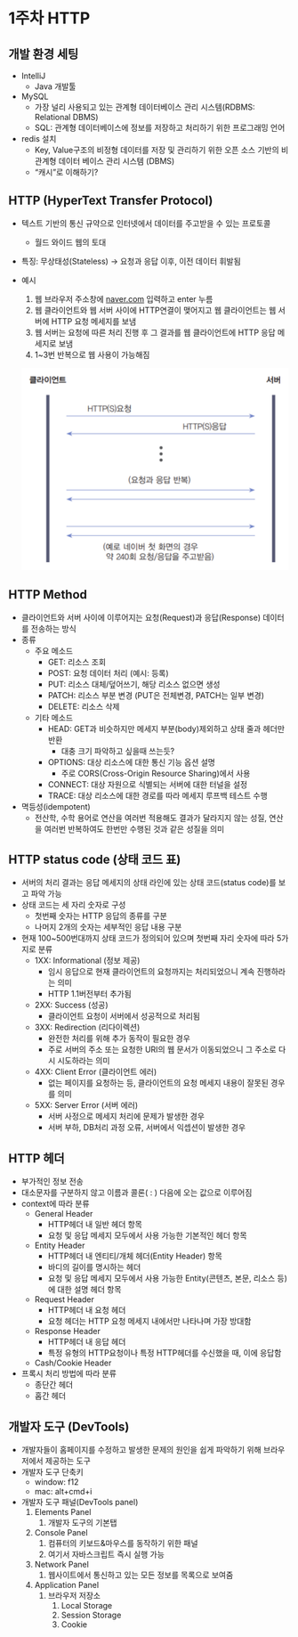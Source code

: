 # 1주차 HTTP

## 개발 환경 세팅

- IntelliJ
    - Java 개발툴
- MySQL
    - 가장 널리 사용되고 있는 관계형 데이터베이스 관리 시스템(RDBMS: Relational DBMS)
    - SQL: 관계형 데이터베이스에 정보를 저장하고 처리하기 위한 프로그래밍 언어
- redis 설치
    - Key, Value구조의 비정형 데이터를 저장 및 관리하기 위한 오픈 소스 기반의 비관계형 데이터 베이스 관리 시스템 (DBMS)
    - “캐시”로 이해하기?

## HTTP (HyperText Transfer Protocol)

- 텍스트 기반의 통신 규약으로 인터넷에서 데이터를 주고받을 수 있는 프로토콜
    - 월드 와이드 웹의 토대
- 특징: 무상태성(Stateless) → 요청과 응답 이후, 이전 데이터 휘발됨
- 예시
    1. 웹 브라우저 주소창에 [naver.com](http://naver.com) 입력하고 enter 누름
    2. 웹 클라이언트와 웹 서버 사이에 HTTP연결이 맺어지고 웹 클라이언트는 웹 서버에 HTTP 요청 메세지를 보냄
    3. 웹 서버는 요청에 따른 처리 진행 후 그 결과를 웹 클라이언트에 HTTP 응답 메세지로 보냄
    4. 1~3번 반복으로 웹 사용이 가능해짐
    
    ![Untitled](1%E1%84%8C%E1%85%AE%E1%84%8E%E1%85%A1%20HTTP%2031b5e43414714484abf0734eeffc998d/Untitled.png)
    

## HTTP Method

- 클라이언트와 서버 사이에 이루어지는 요청(Request)과 응답(Response) 데이터를 전송하는 방식
- 종류
    - 주요 메소드
        - GET: 리소스 조회
        - POST: 요청 데이터 처리 (예시: 등록)
        - PUT: 리소스 대체/덮어쓰기, 해당 리소스 없으면 생성
        - PATCH: 리소스 부분 변경 (PUT은 전체변경, PATCH는 일부 변경)
        - DELETE: 리소스 삭제
    - 기타 메소드
        - HEAD: GET과 비슷하지만 메세지 부분(body)제외하고 상태 줄과 헤더만 반환
            - 대충 크기 파악하고 싶을때 쓰는듯?
        - OPTIONS: 대상 리소스에 대한 통신 기능 옵션 설명
            - 주로 CORS(Cross-Origin Resource Sharing)에서 사용
        - CONNECT: 대상 자원으로 식별되는 서버에 대한 터널을 설정
        - TRACE: 대상 리소스에 대한 경로를 따라 메세지 루프백 테스트 수행
- 멱등성(idempotent)
    - 전산학, 수학 용어로 연산을 여러번 적용해도 결과가 달라지지 않는 성질, 연산을 여러번 반복하여도 한번만 수행된 것과 같은 성질을 의미

## HTTP status code (상태 코드 표)

- 서버의 처리 결과는 응답 메세지의 상태 라인에 있는 상태 코드(status code)를 보고 파악 가능
- 상태 코드는 세 자리 숫자로 구성
    - 첫번째 숫자는 HTTP 응답의 종류를 구분
    - 나머지 2개의 숫자는 세부적인 응답 내용 구분
- 현재 100~500번대까지 상태 코드가 정의되어 있으며 첫번째 자리 숫자에 따라 5가지로 분류
    - 1XX: Informational (정보 제공)
        - 임시 응답으로 현재 클라이언트의 요청까지는 처리되었으니 계속 진행하라는 의미
        - HTTP 1.1버전부터 추가됨
    - 2XX: Success (성공)
        - 클라이언트 요청이 서버에서 성공적으로 처리됨
    - 3XX: Redirection (리다이렉션)
        - 완전한 처리를 위해 추가 동작이 필요한 경우
        - 주로 서버의 주소 또는 요청한 URI의 웹 문서가 이동되었으니 그 주소로 다시 시도하라는 의미
    - 4XX: Client Error (클라이언트 에러)
        - 없는 페이지를 요청하는 등, 클라이언트의 요청 메세지 내용이 잘못된 경우를 의미
    - 5XX: Server Error (서버 에러)
        - 서버 사정으로 메세지 처리에 문제가 발생한 경우
        - 서버 부하, DB처리 과정 오류, 서버에서 익셉션이 발생한 경우

## HTTP 헤더

- 부가적인 정보 전송
- 대소문자를 구분하지 않고 이름과 콜론( : ) 다음에 오는 값으로 이루어짐
- context에 따라 분류
    - General Header
        - HTTP헤더 내 일반 헤더 항목
        - 요청 및 응답 메세지 모두에서 사용 가능한 기본적인 헤더 항목
    - Entity Header
        - HTTP헤더 내 엔티티/개체 헤더(Entity Header) 항목
        - 바디의 길이를 명시하는 헤더
        - 요청 및 응답 메세지 모두에서 사용 가능한 Entity(콘텐츠, 본문, 리소스 등)에 대한 설명 헤더 항목
    - Request Header
        - HTTP헤더 내 요청 헤더
        - 요청 헤더는 HTTP 요청 메세지 내에서만 나타나며 가장 방대함
    - Response Header
        - HTTP헤더 내 응답 헤더
        - 특정 유형의 HTTP요청이나 특정 HTTP헤더를 수신했을 때, 이에 응답함
    - Cash/Cookie Header
- 프록시 처리 방법에 따라 분류
    - 종단간 헤더
    - 홉간 헤더

## 개발자 도구 (DevTools)

- 개발자들이 홈페이지를 수정하고 발생한 문제의 원인을 쉽게 파악하기 위해 브라우저에서 제공하는 도구
- 개발자 도구 단축키
    - window: f12
    - mac: alt+cmd+i
- 개발자 도구 패널(DevTools panel)
    1. Elements Panel
        1. 개발자 도구의 기본탭
    2. Console Panel
        1. 컴퓨터의 키보드&마우스를 동작하기 위한 패널
        2. 여기서 자바스크립트 즉시 실행 가능
    3. Network Panel
        1. 웹사이트에서 통신하고 있는 모든 정보를 목록으로 보여줌
    4. Application Panel
        1. 브라우저 저장소
            1. Local Storage
            2. Session Storage
            3. Cookie